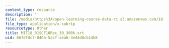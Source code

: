 ```yaml
---
content_type: resource
description: ''
file: /media/https%3A/open-learning-course-data-rc.s3.amazonaws.com/18-01sc-single-variable-calculus-fall-2010/667dfdc7046a5acfaea63e44d8cb14b8_MIT18_01SCF10Rec_30_300k.vtt
file_type: application/x-subrip
resourcetype: Other
title: MIT18_01SCF10Rec_30_300k.srt
uid: 667dfdc7-046a-5acf-aea6-3e44d8cb14b8
---
```

